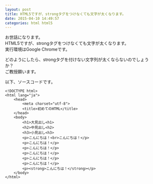 ```yaml
---
layout: post
title: HTML5ですが、strongタグをつけなくても文字が太くなります。
date: 2015-04-10 14:49:57
categories: html html5
---
```

<p>お世話になります。<br>
HTML5ですが、strongタグをつけなくても文字が太くなります。<br>
実行環境はGoogle Chromeです。</p>

<p>どのようにしたら、strongタグを付けない文字列が太くならないのでしょうか？<br>
ご教授願います。</p>

<p>以下、ソースコードです。</p>

<pre><code>&lt;!DOCTYPE html&gt;
&lt;html lang="ja"&gt;
    &lt;head&gt;
        &lt;meta charset="utf-8"&gt;
        &lt;title&gt;初めてのHTML&lt;/title&gt;
    &lt;/head&gt;
    &lt;body&gt;
        &lt;h1&gt;大見出し&lt;h1&gt;
        &lt;h2&gt;中見出し&lt;h2&gt;
        &lt;h3&gt;小見出し&lt;h3&gt;
        &lt;p&gt;こんにちは！&lt;br&gt;こんにちは！&lt;/p&gt;
        &lt;p&gt;こんにちは！&lt;/p&gt;
        &lt;p&gt;こんにちは！&lt;/p&gt;
        &lt;p&gt;こんにちは！&lt;/p&gt;
        &lt;p&gt;こんにちは！&lt;/p&gt;
        &lt;p&gt;こんにちは！&lt;/p&gt;
        &lt;p&gt;&lt;strong&gt;こんにちは！&lt;/strong&gt;&lt;/p&gt;
    &lt;/body&gt;
&lt;/html&gt;
</code></pre>
